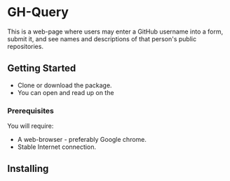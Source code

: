 # GH-Query
This is a web-page where users may enter a GitHub username into a form, submit it, and see names and descriptions of that person's public repositories.

## Getting Started
- Clone or download the package.
- You can open and read up on the

### Prerequisites
You will require:
* A web-browser - preferably Google chrome.
* Stable Internet connection.

## Installing

